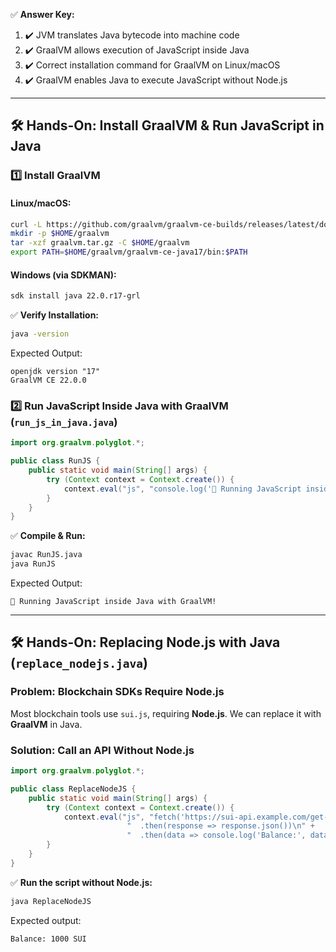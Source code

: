✅ **Answer Key:**
1. ✔️ JVM translates Java bytecode into machine code
2. ✔️ GraalVM allows execution of JavaScript inside Java
3. ✔️ Correct installation command for GraalVM on Linux/macOS
4. ✔️ GraalVM enables Java to execute JavaScript without Node.js

---


## **🛠 Hands-On: Install GraalVM & Run JavaScript in Java**
### **1️⃣ Install GraalVM**
#### **Linux/macOS:**
```sh
curl -L https://github.com/graalvm/graalvm-ce-builds/releases/latest/download/graalvm-ce-java17-linux-amd64.tar.gz -o graalvm.tar.gz
mkdir -p $HOME/graalvm
tar -xzf graalvm.tar.gz -C $HOME/graalvm
export PATH=$HOME/graalvm/graalvm-ce-java17/bin:$PATH
```
#### **Windows (via SDKMAN):**
```sh
sdk install java 22.0.r17-grl
```
✅ **Verify Installation:**
```sh
java -version
```
Expected Output:
```
openjdk version "17"
GraalVM CE 22.0.0
```

### **2️⃣ Run JavaScript Inside Java with GraalVM** (`run_js_in_java.java`)
```java
import org.graalvm.polyglot.*;

public class RunJS {
    public static void main(String[] args) {
        try (Context context = Context.create()) {
            context.eval("js", "console.log('🚀 Running JavaScript inside Java with GraalVM!');");
        }
    }
}
```
✅ **Compile & Run:**
```sh
javac RunJS.java
java RunJS
```
Expected Output:
```
🚀 Running JavaScript inside Java with GraalVM!
```

---

## **🛠 Hands-On: Replacing Node.js with Java** (`replace_nodejs.java`)
### **Problem: Blockchain SDKs Require Node.js**
Most blockchain tools use `sui.js`, requiring **Node.js**. We can replace it with **GraalVM** in Java.

### **Solution: Call an API Without Node.js**
```java
import org.graalvm.polyglot.*;

public class ReplaceNodeJS {
    public static void main(String[] args) {
        try (Context context = Context.create()) {
            context.eval("js", "fetch('https://sui-api.example.com/get-balance')\n" +
                          "  .then(response => response.json())\n" +
                          "  .then(data => console.log('Balance:', data.balance));");
        }
    }
}
```
✅ **Run the script without Node.js:**
```sh
java ReplaceNodeJS
```
Expected output:
```
Balance: 1000 SUI
```

